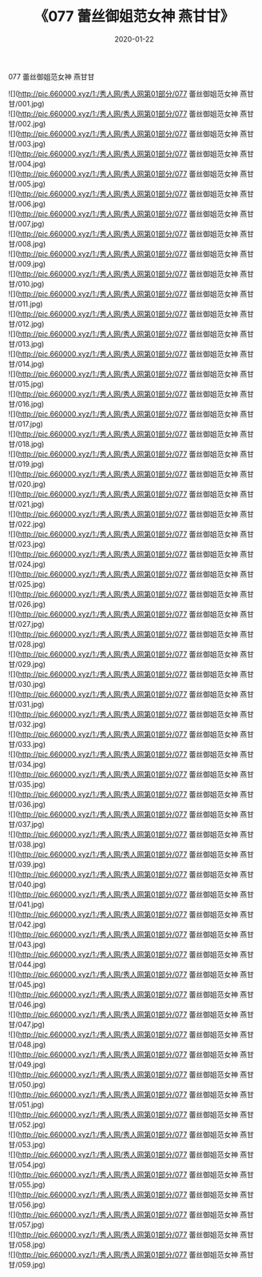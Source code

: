 ﻿---
layout: post
title:  《077 蕾丝御姐范女神 燕甘甘》
date:   2020-01-22
img: http://pic.660000.xyz/1:/秀人网/秀人网第01部分/077 蕾丝御姐范女神 燕甘甘/000.jpg
categories: [美女, 清纯, 唯美]
---

077 蕾丝御姐范女神 燕甘甘

  ![](http://pic.660000.xyz/1:/秀人网/秀人网第01部分/077 蕾丝御姐范女神 燕甘甘/001.jpg) <br> ![](http://pic.660000.xyz/1:/秀人网/秀人网第01部分/077 蕾丝御姐范女神 燕甘甘/002.jpg) <br> ![](http://pic.660000.xyz/1:/秀人网/秀人网第01部分/077 蕾丝御姐范女神 燕甘甘/003.jpg) <br> ![](http://pic.660000.xyz/1:/秀人网/秀人网第01部分/077 蕾丝御姐范女神 燕甘甘/004.jpg) <br> ![](http://pic.660000.xyz/1:/秀人网/秀人网第01部分/077 蕾丝御姐范女神 燕甘甘/005.jpg) <br> ![](http://pic.660000.xyz/1:/秀人网/秀人网第01部分/077 蕾丝御姐范女神 燕甘甘/006.jpg) <br> ![](http://pic.660000.xyz/1:/秀人网/秀人网第01部分/077 蕾丝御姐范女神 燕甘甘/007.jpg) <br> ![](http://pic.660000.xyz/1:/秀人网/秀人网第01部分/077 蕾丝御姐范女神 燕甘甘/008.jpg) <br> ![](http://pic.660000.xyz/1:/秀人网/秀人网第01部分/077 蕾丝御姐范女神 燕甘甘/009.jpg) <br> ![](http://pic.660000.xyz/1:/秀人网/秀人网第01部分/077 蕾丝御姐范女神 燕甘甘/010.jpg) <br> ![](http://pic.660000.xyz/1:/秀人网/秀人网第01部分/077 蕾丝御姐范女神 燕甘甘/011.jpg) <br> ![](http://pic.660000.xyz/1:/秀人网/秀人网第01部分/077 蕾丝御姐范女神 燕甘甘/012.jpg) <br> ![](http://pic.660000.xyz/1:/秀人网/秀人网第01部分/077 蕾丝御姐范女神 燕甘甘/013.jpg) <br> ![](http://pic.660000.xyz/1:/秀人网/秀人网第01部分/077 蕾丝御姐范女神 燕甘甘/014.jpg) <br> ![](http://pic.660000.xyz/1:/秀人网/秀人网第01部分/077 蕾丝御姐范女神 燕甘甘/015.jpg) <br> ![](http://pic.660000.xyz/1:/秀人网/秀人网第01部分/077 蕾丝御姐范女神 燕甘甘/016.jpg) <br> ![](http://pic.660000.xyz/1:/秀人网/秀人网第01部分/077 蕾丝御姐范女神 燕甘甘/017.jpg) <br> ![](http://pic.660000.xyz/1:/秀人网/秀人网第01部分/077 蕾丝御姐范女神 燕甘甘/018.jpg) <br> ![](http://pic.660000.xyz/1:/秀人网/秀人网第01部分/077 蕾丝御姐范女神 燕甘甘/019.jpg) <br> ![](http://pic.660000.xyz/1:/秀人网/秀人网第01部分/077 蕾丝御姐范女神 燕甘甘/020.jpg) <br> ![](http://pic.660000.xyz/1:/秀人网/秀人网第01部分/077 蕾丝御姐范女神 燕甘甘/021.jpg) <br> ![](http://pic.660000.xyz/1:/秀人网/秀人网第01部分/077 蕾丝御姐范女神 燕甘甘/022.jpg) <br> ![](http://pic.660000.xyz/1:/秀人网/秀人网第01部分/077 蕾丝御姐范女神 燕甘甘/023.jpg) <br> ![](http://pic.660000.xyz/1:/秀人网/秀人网第01部分/077 蕾丝御姐范女神 燕甘甘/024.jpg) <br> ![](http://pic.660000.xyz/1:/秀人网/秀人网第01部分/077 蕾丝御姐范女神 燕甘甘/025.jpg) <br> ![](http://pic.660000.xyz/1:/秀人网/秀人网第01部分/077 蕾丝御姐范女神 燕甘甘/026.jpg) <br> ![](http://pic.660000.xyz/1:/秀人网/秀人网第01部分/077 蕾丝御姐范女神 燕甘甘/027.jpg) <br> ![](http://pic.660000.xyz/1:/秀人网/秀人网第01部分/077 蕾丝御姐范女神 燕甘甘/028.jpg) <br> ![](http://pic.660000.xyz/1:/秀人网/秀人网第01部分/077 蕾丝御姐范女神 燕甘甘/029.jpg) <br> ![](http://pic.660000.xyz/1:/秀人网/秀人网第01部分/077 蕾丝御姐范女神 燕甘甘/030.jpg) <br> ![](http://pic.660000.xyz/1:/秀人网/秀人网第01部分/077 蕾丝御姐范女神 燕甘甘/031.jpg) <br> ![](http://pic.660000.xyz/1:/秀人网/秀人网第01部分/077 蕾丝御姐范女神 燕甘甘/032.jpg) <br> ![](http://pic.660000.xyz/1:/秀人网/秀人网第01部分/077 蕾丝御姐范女神 燕甘甘/033.jpg) <br> ![](http://pic.660000.xyz/1:/秀人网/秀人网第01部分/077 蕾丝御姐范女神 燕甘甘/034.jpg) <br> ![](http://pic.660000.xyz/1:/秀人网/秀人网第01部分/077 蕾丝御姐范女神 燕甘甘/035.jpg) <br> ![](http://pic.660000.xyz/1:/秀人网/秀人网第01部分/077 蕾丝御姐范女神 燕甘甘/036.jpg) <br> ![](http://pic.660000.xyz/1:/秀人网/秀人网第01部分/077 蕾丝御姐范女神 燕甘甘/037.jpg) <br> ![](http://pic.660000.xyz/1:/秀人网/秀人网第01部分/077 蕾丝御姐范女神 燕甘甘/038.jpg) <br> ![](http://pic.660000.xyz/1:/秀人网/秀人网第01部分/077 蕾丝御姐范女神 燕甘甘/039.jpg) <br> ![](http://pic.660000.xyz/1:/秀人网/秀人网第01部分/077 蕾丝御姐范女神 燕甘甘/040.jpg) <br> ![](http://pic.660000.xyz/1:/秀人网/秀人网第01部分/077 蕾丝御姐范女神 燕甘甘/041.jpg) <br> ![](http://pic.660000.xyz/1:/秀人网/秀人网第01部分/077 蕾丝御姐范女神 燕甘甘/042.jpg) <br> ![](http://pic.660000.xyz/1:/秀人网/秀人网第01部分/077 蕾丝御姐范女神 燕甘甘/043.jpg) <br> ![](http://pic.660000.xyz/1:/秀人网/秀人网第01部分/077 蕾丝御姐范女神 燕甘甘/044.jpg) <br> ![](http://pic.660000.xyz/1:/秀人网/秀人网第01部分/077 蕾丝御姐范女神 燕甘甘/045.jpg) <br> ![](http://pic.660000.xyz/1:/秀人网/秀人网第01部分/077 蕾丝御姐范女神 燕甘甘/046.jpg) <br> ![](http://pic.660000.xyz/1:/秀人网/秀人网第01部分/077 蕾丝御姐范女神 燕甘甘/047.jpg) <br> ![](http://pic.660000.xyz/1:/秀人网/秀人网第01部分/077 蕾丝御姐范女神 燕甘甘/048.jpg) <br> ![](http://pic.660000.xyz/1:/秀人网/秀人网第01部分/077 蕾丝御姐范女神 燕甘甘/049.jpg) <br> ![](http://pic.660000.xyz/1:/秀人网/秀人网第01部分/077 蕾丝御姐范女神 燕甘甘/050.jpg) <br> ![](http://pic.660000.xyz/1:/秀人网/秀人网第01部分/077 蕾丝御姐范女神 燕甘甘/051.jpg) <br> ![](http://pic.660000.xyz/1:/秀人网/秀人网第01部分/077 蕾丝御姐范女神 燕甘甘/052.jpg) <br> ![](http://pic.660000.xyz/1:/秀人网/秀人网第01部分/077 蕾丝御姐范女神 燕甘甘/053.jpg) <br> ![](http://pic.660000.xyz/1:/秀人网/秀人网第01部分/077 蕾丝御姐范女神 燕甘甘/054.jpg) <br> ![](http://pic.660000.xyz/1:/秀人网/秀人网第01部分/077 蕾丝御姐范女神 燕甘甘/055.jpg) <br> ![](http://pic.660000.xyz/1:/秀人网/秀人网第01部分/077 蕾丝御姐范女神 燕甘甘/056.jpg) <br> ![](http://pic.660000.xyz/1:/秀人网/秀人网第01部分/077 蕾丝御姐范女神 燕甘甘/057.jpg) <br> ![](http://pic.660000.xyz/1:/秀人网/秀人网第01部分/077 蕾丝御姐范女神 燕甘甘/058.jpg) <br> ![](http://pic.660000.xyz/1:/秀人网/秀人网第01部分/077 蕾丝御姐范女神 燕甘甘/059.jpg) <br>